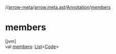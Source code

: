 //[arrow-meta](../../../index.md)/[arrow.meta.ast](../index.md)/[Annotation](index.md)/[members](members.md)

# members

[jvm]\
val [members](members.md): [List](https://kotlinlang.org/api/latest/jvm/stdlib/kotlin.collections/-list/index.html)&lt;[Code](../-code/index.md)&gt;
